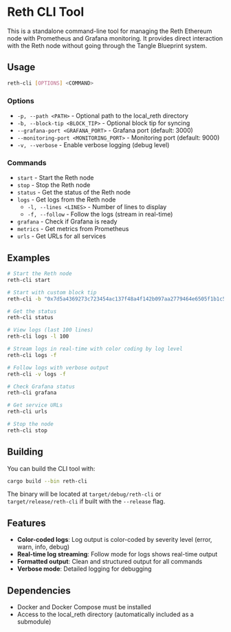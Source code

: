 # Reth CLI Tool

This is a standalone command-line tool for managing the Reth Ethereum node with Prometheus and Grafana monitoring. It provides direct interaction with the Reth node without going through the Tangle Blueprint system.

## Usage

```bash
reth-cli [OPTIONS] <COMMAND>
```

### Options

- `-p, --path <PATH>` - Optional path to the local_reth directory
- `-b, --block-tip <BLOCK_TIP>` - Optional block tip for syncing
- `--grafana-port <GRAFANA_PORT>` - Grafana port (default: 3000)
- `--monitoring-port <MONITORING_PORT>` - Monitoring port (default: 9000)
- `-v, --verbose` - Enable verbose logging (debug level)

### Commands

- `start` - Start the Reth node
- `stop` - Stop the Reth node
- `status` - Get the status of the Reth node
- `logs` - Get logs from the Reth node
  - `-l, --lines <LINES>` - Number of lines to display
  - `-f, --follow` - Follow the logs (stream in real-time)
- `grafana` - Check if Grafana is ready
- `metrics` - Get metrics from Prometheus
- `urls` - Get URLs for all services

## Examples

```bash
# Start the Reth node
reth-cli start

# Start with custom block tip
reth-cli -b "0x7d5a4369273c723454ac137f48a4f142b097aa2779464e6505f1b1c5e37b5382" start

# Get the status
reth-cli status

# View logs (last 100 lines)
reth-cli logs -l 100

# Stream logs in real-time with color coding by log level
reth-cli logs -f

# Follow logs with verbose output
reth-cli -v logs -f

# Check Grafana status
reth-cli grafana

# Get service URLs
reth-cli urls

# Stop the node
reth-cli stop
```

## Building

You can build the CLI tool with:

```bash
cargo build --bin reth-cli
```

The binary will be located at `target/debug/reth-cli` or `target/release/reth-cli` if built with the `--release` flag.

## Features

- **Color-coded logs**: Log output is color-coded by severity level (error, warn, info, debug)
- **Real-time log streaming**: Follow mode for logs shows real-time output
- **Formatted output**: Clean and structured output for all commands
- **Verbose mode**: Detailed logging for debugging

## Dependencies

- Docker and Docker Compose must be installed
- Access to the local_reth directory (automatically included as a submodule)

